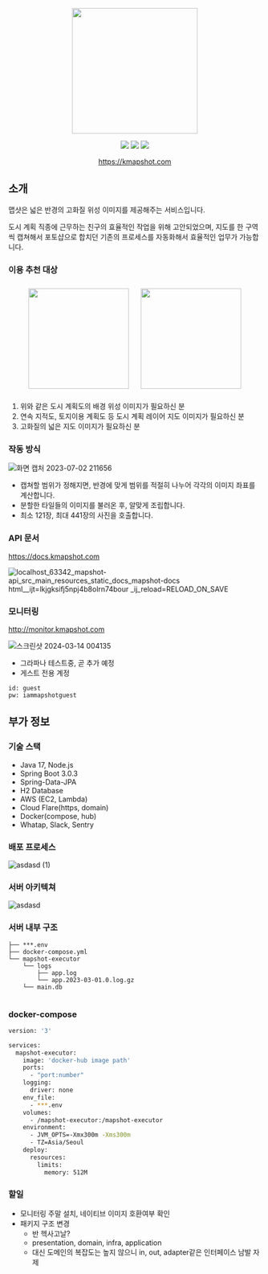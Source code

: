 <p align="center">
  <img src="https://user-images.githubusercontent.com/59993347/166405369-0d610a83-68d5-4d31-8215-6eba806fba06.png" height="250">
</p>
<p align="center">
<img src="https://img.shields.io/badge/Made%20with-SpringBoot-blue">
<img src="https://img.shields.io/badge/Service%20begun%20in-2021.01-brigntgreen">
<img src="https://hits.seeyoufarm.com/api/count/keep/badge.svg?url=https%3A%2F%2Fkmapshot.com&count_bg=%23E16B3F&title_bg=%23555555&icon=&icon_color=%23E7E7E7&title=23.02+%7E&edge_flat=false">
</p>

<p align="center">
  <a href="https://kmapshot.com">https://kmapshot.com</a>
</p>  

## 소개

맵샷은 넓은 반경의 고화질 위성 이미지를 제공해주는 서비스입니다.

도시 계획 직종에 근무하는 친구의 효율적인 작업을 위해 고안되었으며,
지도를 한 구역씩 캡쳐해서 포토샵으로 합치던 기존의 프로세스를 자동화해서
효율적인 업무가 가능합니다.

### 이용 추천 대상

<div style="text-align: center">
<img width="200" style="margin:10px;" src="https://user-images.githubusercontent.com/59993347/164415956-f8a6a057-8943-4656-bd94-e8a5ffdec329.jpg">
<img width="200" style="margin:10px;" src="https://user-images.githubusercontent.com/59993347/164415966-d33b7751-cdfe-4a65-8b72-03b1a6b4cae9.jpg">
</div>

1. 위와 같은 도시 계획도의 배경 위성 이미지가 필요하신 분
2. 연속 지적도, 토지이용 계획도 등 도시 계획 레이어 지도 이미지가 필요하신 분
3. 고화질의 넓은 지도 이미지가 필요하신 분

### 작동 방식

![화면 캡처 2023-07-02 211656](https://github.com/lcw3176/mapshot-admin/assets/59993347/54d34f27-bfe8-4bc3-91a4-c051c2128c7d)

- 캡쳐할 범위가 정해지면, 반경에 맞게 범위를 적절히 나누어 각각의 이미지 좌표를 계산합니다.
- 분할한 타일들의 이미지를 불러온 후, 알맞게 조립합니다.
- 최소 121장, 최대 441장의 사진을 호출합니다.

### API 문서

https://docs.kmapshot.com

![localhost_63342_mapshot-api_src_main_resources_static_docs_mapshot-docs html__ijt=lkjgksifj5npj4b8olrn74bour _ij_reload=RELOAD_ON_SAVE](https://github.com/lcw3176/Mapshot-API/assets/59993347/e8e3bed9-9198-4ddf-8049-0f582249a8db)

### 모니터링

http://monitor.kmapshot.com

![스크린샷 2024-03-14 004135](https://github.com/lcw3176/Mapshot-API/assets/59993347/77b9a605-46a2-4ac7-a5d4-255ccc07a26d)

- 그라파나 테스트중, 곧 추가 예정
- 게스트 전용 계정

```text
id: guest
pw: iammapshotguest
```

## 부가 정보

### 기술 스택

- Java 17, Node.js
- Spring Boot 3.0.3
- Spring-Data-JPA
- H2 Database
- AWS (EC2, Lambda)
- Cloud Flare(https, domain)
- Docker(compose, hub)
- Whatap, Slack, Sentry

### 배포 프로세스

![asdasd (1)](https://github.com/lcw3176/Mapshot-API/assets/59993347/3b448bb3-19d4-4397-bb65-64ec2d6805f1)

### 서버 아키텍쳐

![asdasd](https://github.com/lcw3176/Mapshot-API/assets/59993347/005720e8-f1c6-43e8-b138-5eaaf85f66a0)

### 서버 내부 구조

```shell
├── ***.env
├── docker-compose.yml
└── mapshot-executor
    └── logs
        ├── app.log
        └── app.2023-03-01.0.log.gz
    └── main.db
    
```

### docker-compose

```sh
version: '3'

services:
  mapshot-executor:
    image: 'docker-hub image path'
    ports:
      - "port:number"
    logging:
      driver: none
    env_file:
      - ***.env
    volumes:
      - /mapshot-executor:/mapshot-executor
    environment:
      - JVM_OPTS=-Xmx300m -Xms300m
      - TZ=Asia/Seoul
    deploy:
      resources:
        limits:
          memory: 512M
```

### 할일

- 모니터링 주말 설치, 네이티브 이미지 호환여부 확인
- 패키지 구조 변경
    - 반 헥사고날?
    - presentation, domain, infra, application
    - 대신 도메인의 복잡도는 높지 않으니 in, out, adapter같은 인터페이스 남발 자제


